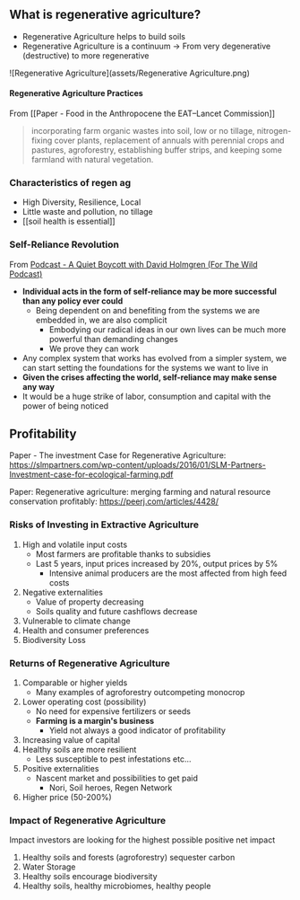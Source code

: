## What is regenerative agriculture?
- Regenerative Agriculture helps to build soils
- Regenerative Agriculture is a continuum → From very degenerative (destructive) to more regenerative

![Regenerative Agriculture](assets/Regenerative Agriculture.png)

#### Regenerative Agriculture Practices
From [[Paper - Food in the Anthropocene the EAT–Lancet Commission]]
>  incorporating farm organic wastes into soil, low or no tillage, nitrogen-fixing cover plants, replacement of annuals with perennial crops and pastures, agroforestry, establishing buffer strips, and keeping some farmland with natural vegetation.
	
### Characteristics of regen ag 
- High Diversity, Resilience, Local
- Little waste and pollution, no tillage
- [[soil health is essential]]

### Self-Reliance Revolution
From [Podcast - A Quiet Boycott with David Holmgren (For The Wild Podcast)](https://open.spotify.com/episode/4sheDC3SI24rH5chc7X8Bf?si=f131da3f3dc44847)

- **Individual acts in the form of self-reliance may be more successful than any policy ever could**
	- Being dependent on and benefiting from the systems we are embedded in, we are also complicit
		- Embodying our radical ideas in our own lives can be much more powerful than demanding changes
		- We prove they can work
- Any complex system that works has evolved from a simpler system, we can start setting the foundations for the systems we want to live in
- **Given the crises affecting the world, self-reliance may make sense any way**
- It would be a huge strike of labor, consumption and capital with the power of being noticed

## Profitability

Paper - The investment Case for Regenerative Agriculture: https://slmpartners.com/wp-content/uploads/2016/01/SLM-Partners-Investment-case-for-ecological-farming.pdf

Paper: Regenerative agriculture: merging farming and natural resource conservation profitably: https://peerj.com/articles/4428/

### Risks of Investing in Extractive Agriculture
1. High and volatile input costs
	- Most farmers are profitable thanks to subsidies
	- Last 5 years, input prices increased by 20%, output prices by 5%
		- Intensive animal producers are the most affected from high feed costs 
2. Negative externalities
	- Value of property decreasing
	- Soils quality and future cashflows decrease
3. Vulnerable to climate change
4. Health and consumer preferences
5. Biodiversity Loss

### Returns of Regenerative Agriculture
1. Comparable or higher yields
	- Many examples of agroforestry outcompeting monocrop 
2. Lower operating cost (possibility)
	- No need for expensive fertilizers or seeds
	- **Farming is a margin's business**
		- Yield not always a good indicator of profitability 
3. Increasing value of capital
4. Healthy soils are more resilient
	- Less susceptible to pest infestations etc... 
5. Positive externalities
	- Nascent market and possibilities to get paid
		- Nori, Soil heroes, Regen Network
6. Higher price (50-200%)

### Impact of Regenerative Agriculture
Impact investors are looking for the highest possible positive net impact

1. Healthy soils and forests (agroforestry) sequester carbon
2. Water Storage
3. Healthy soils encourage biodiversity
4. Healthy soils, healthy microbiomes, healthy people